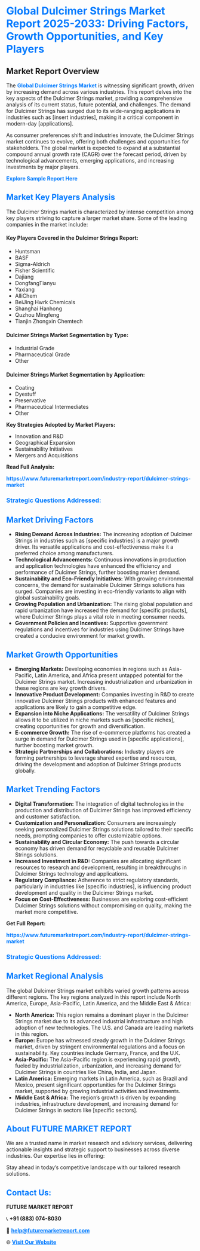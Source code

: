 <h1 style="color: #007BFF;">Global Dulcimer Strings Market Report 2025-2033: Driving Factors, Growth Opportunities, and Key Players</h1>

<section id="overview">
<h2>Market Report Overview</h2>
<p>The <a href="https://www.futuremarketreport.com/industry-report/dulcimer-strings-market" style="color: #007BFF; text-decoration: none;"><strong>Global Dulcimer Strings Market</strong></a> is witnessing significant growth, driven by increasing demand across various industries. This report delves into the key aspects of the Dulcimer Strings market, providing a comprehensive analysis of its current status, future potential, and challenges. The demand for Dulcimer Strings has surged due to its wide-ranging applications in industries such as [insert industries], making it a critical component in modern-day [applications].</p>
<p>As consumer preferences shift and industries innovate, the Dulcimer Strings market continues to evolve, offering both challenges and opportunities for stakeholders. The global market is expected to expand at a substantial compound annual growth rate (CAGR) over the forecast period, driven by technological advancements, emerging applications, and increasing investments by major players.</p>
</section>

<section id="overview">
<p><a href="https://www.futuremarketreport.com/request-sample/reportId=32416" style="color: #007BFF; text-decoration: none;"><strong>Explore Sample Report Here</strong></a></p>
</section>

<section id="key-players">
<h2 style="color: #007BFF;">Market Key Players Analysis</h2>
<p>The Dulcimer Strings market is characterized by intense competition among key players striving to capture a larger market share. Some of the leading companies in the market include:</p>
<h4>Key Players Covered in the Dulcimer Strings Report:</h4>
<ul><li>Huntsman</li><li>BASF</li><li>Sigma-Aldrich</li><li>Fisher Scientific</li><li>Dajiang</li><li>DongfangTianyu</li><li>Yaxiang</li><li>AlliChem</li><li>BeiJing Hwrk Chemicals</li><li>Shanghai Hanhong</li><li>Quzhou Mingfeng</li><li>Tianjin Zhongxin Chemtech</li></ul>
<h4>Dulcimer Strings Market Segmentation by Type:</h4>
<ul><li>Industrial Grade</li><li>Pharmaceutical Grade</li><li>Other</li></ul>

<h4>Dulcimer Strings Market Segmentation by Application:</h4>
<ul><li>Coating</li><li>Dyestuff</li><li>Preservative</li><li>Pharmaceutical Intermediates</li><li>Other</li></ul>
<p><strong>Key Strategies Adopted by Market Players:</strong></p>
<ul>
<li>Innovation and R&D</li>
<li>Geographical Expansion</li>
<li>Sustainability Initiatives</li>
<li>Mergers and Acquisitions</li>
</ul>
</section>

<section>
<p><strong>Read Full Analysis: </strong></p><a href="https://www.futuremarketreport.com/industry-report/dulcimer-strings-market" style="color: #007BFF; text-decoration: none;"><strong>https://www.futuremarketreport.com/industry-report/dulcimer-strings-market</strong></a>
<h3 style="color: #007BFF;">Strategic Questions Addressed:</h3>
</section>

<section id="driving-factors">
<h2 style="color: #007BFF;">Market Driving Factors</h2>
<ul>
<li><strong>Rising Demand Across Industries:</strong> The increasing adoption of Dulcimer Strings in industries such as [specific industries] is a major growth driver. Its versatile applications and cost-effectiveness make it a preferred choice among manufacturers.</li>
<li><strong>Technological Advancements:</strong> Continuous innovations in production and application technologies have enhanced the efficiency and performance of Dulcimer Strings, further boosting market demand.</li>
<li><strong>Sustainability and Eco-Friendly Initiatives:</strong> With growing environmental concerns, the demand for sustainable Dulcimer Strings solutions has surged. Companies are investing in eco-friendly variants to align with global sustainability goals.</li>
<li><strong>Growing Population and Urbanization:</strong> The rising global population and rapid urbanization have increased the demand for [specific products], where Dulcimer Strings plays a vital role in meeting consumer needs.</li>
<li><strong>Government Policies and Incentives:</strong> Supportive government regulations and incentives for industries using Dulcimer Strings have created a conducive environment for market growth.</li>
</ul>
</section>

<section id="growth-opportunities">
<h2 style="color: #007BFF;">Market Growth Opportunities</h2>
<ul>
<li><strong>Emerging Markets:</strong> Developing economies in regions such as Asia-Pacific, Latin America, and Africa present untapped potential for the Dulcimer Strings market. Increasing industrialization and urbanization in these regions are key growth drivers.</li>
<li><strong>Innovative Product Development:</strong> Companies investing in R&D to create innovative Dulcimer Strings products with enhanced features and applications are likely to gain a competitive edge.</li>
<li><strong>Expansion into Niche Applications:</strong> The versatility of Dulcimer Strings allows it to be utilized in niche markets such as [specific niches], creating opportunities for growth and diversification.</li>
<li><strong>E-commerce Growth:</strong> The rise of e-commerce platforms has created a surge in demand for Dulcimer Strings used in [specific applications], further boosting market growth.</li>
<li><strong>Strategic Partnerships and Collaborations:</strong> Industry players are forming partnerships to leverage shared expertise and resources, driving the development and adoption of Dulcimer Strings products globally.</li>
</ul>
</section>

<section id="trending-factors">
<h2 style="color: #007BFF;">Market Trending Factors</h2>
<ul>
<li><strong>Digital Transformation:</strong> The integration of digital technologies in the production and distribution of Dulcimer Strings has improved efficiency and customer satisfaction.</li>
<li><strong>Customization and Personalization:</strong> Consumers are increasingly seeking personalized Dulcimer Strings solutions tailored to their specific needs, prompting companies to offer customizable options.</li>
<li><strong>Sustainability and Circular Economy:</strong> The push towards a circular economy has driven demand for recyclable and reusable Dulcimer Strings solutions.</li>
<li><strong>Increased Investment in R&D:</strong> Companies are allocating significant resources to research and development, resulting in breakthroughs in Dulcimer Strings technology and applications.</li>
<li><strong>Regulatory Compliance:</strong> Adherence to strict regulatory standards, particularly in industries like [specific industries], is influencing product development and quality in the Dulcimer Strings market.</li>
<li><strong>Focus on Cost-Effectiveness:</strong> Businesses are exploring cost-efficient Dulcimer Strings solutions without compromising on quality, making the market more competitive.</li>
</ul>
</section>

<section>
<p><strong>Get Full Report: </strong></p><a href="https://www.futuremarketreport.com/industry-report/dulcimer-strings-market" style="color: #007BFF; text-decoration: none;"><strong>https://www.futuremarketreport.com/industry-report/dulcimer-strings-market</strong></a>
<h3 style="color: #007BFF;">Strategic Questions Addressed:</h3>
</section>


<section id="regional-analysis">
<h2 style="color: #007BFF;">Market Regional Analysis</h2>
<p>The global Dulcimer Strings market exhibits varied growth patterns across different regions. The key regions analyzed in this report include North America, Europe, Asia-Pacific, Latin America, and the Middle East & Africa:</p>
<ul>
<li><strong>North America:</strong> This region remains a dominant player in the Dulcimer Strings market due to its advanced industrial infrastructure and high adoption of new technologies. The U.S. and Canada are leading markets in this region.</li>
<li><strong>Europe:</strong> Europe has witnessed steady growth in the Dulcimer Strings market, driven by stringent environmental regulations and a focus on sustainability. Key countries include Germany, France, and the U.K.</li>
<li><strong>Asia-Pacific:</strong> The Asia-Pacific region is experiencing rapid growth, fueled by industrialization, urbanization, and increasing demand for Dulcimer Strings in countries like China, India, and Japan.</li>
<li><strong>Latin America:</strong> Emerging markets in Latin America, such as Brazil and Mexico, present significant opportunities for the Dulcimer Strings market, supported by growing industrial activities and investments.</li>
<li><strong>Middle East & Africa:</strong> The region’s growth is driven by expanding industries, infrastructure development, and increasing demand for Dulcimer Strings in sectors like [specific sectors].</li>
</ul>
</section>

<footer>
<h2 style="color: #007BFF;">About FUTURE MARKET REPORT</h2>
<p>We are a trusted name in market research and advisory services, delivering actionable insights and strategic support to businesses across diverse industries. Our expertise lies in offering:</p>

<p>Stay ahead in today’s competitive landscape with our tailored research solutions.</p>

<h2 style="color: #007BFF;">Contact Us:</h2>
<p><strong>FUTURE MARKET REPORT</strong></p>
<p>📞 <strong>+91 (883) 074-8030</strong></p>
<p>📧 <strong><a href="mailto:help@futuremarketreport.com" style="color: #007BFF;">help@futuremarketreport.com</a></strong></p>
<p>🌐 <strong><a href="https://www.futuremarketreport.com/" style="color: #007BFF;">Visit Our Website</a></strong></p>
</footer>